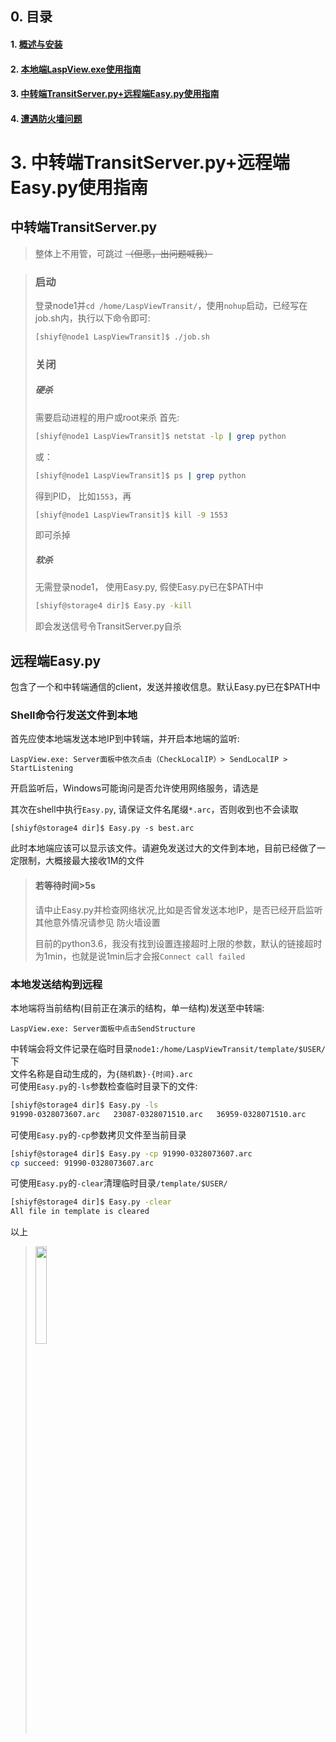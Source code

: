 ## 0. 目录
#### 1. [概述与安装](http://10.158.134.250/shiyf/laspview---guid-and-download/edit/master/README.md)
#### 2. [本地端LaspView.exe使用指南](http://10.158.134.250/shiyf/laspview---guid-and-download/blob/master/LaspView.exe.md)
#### 3. [中转端TransitServer.py+远程端Easy.py使用指南](http://10.158.134.250/shiyf/laspview---guid-and-download/blob/master/Tansit&remote.md)
#### 4. [遭遇防火墙问题](http://10.158.134.250/shiyf/laspview---guid-and-download/blob/master/%23firewall.md)

# 3. 中转端TransitServer.py+远程端Easy.py使用指南
## 中转端TransitServer.py
> 整体上不用管，可跳过 ~~（但愿，出问题喊我）~~

> ### 启动
> 登录node1并```cd /home/LaspViewTransit/```，使用```nohup```启动，已经写在job.sh内，执行以下命令即可:
> ```Bash
> [shiyf@node1 LaspViewTransit]$ ./job.sh
> ```
> ### 关闭
> ##### 硬杀
> 需要启动进程的用户或root来杀
> 首先:
> ```Bash
> [shiyf@node1 LaspViewTransit]$ netstat -lp | grep python
> ```
> 或：
> ```Bash
> [shiyf@node1 LaspViewTransit]$ ps | grep python
> ```
> 得到PID， 比如```1553```，再
> ```Bash
> [shiyf@node1 LaspViewTransit]$ kill -9 1553
> ```
> 即可杀掉
> ##### 软杀
> 无需登录node1， 使用Easy.py, 假使Easy.py已在$PATH中
> ```Bash
> [shiyf@storage4 dir]$ Easy.py -kill
> ```
> 即会发送信号令TransitServer.py自杀

## 远程端Easy.py
包含了一个和中转端通信的client，发送并接收信息。默认Easy.py已在$PATH中
### Shell命令行发送文件到本地
首先应使本地端发送本地IP到中转端，并开启本地端的监听:
```
LaspView.exe: Server面板中依次点击（CheckLocalIP）> SendLocalIP > StartListening
```
开启监听后，Windows可能询问是否允许使用网络服务，请选是

其次在shell中执行```Easy.py```, 请保证文件名尾缀```*.arc```，否则收到也不会读取
```
[shiyf@storage4 dir]$ Easy.py -s best.arc
```
此时本地端应该可以显示该文件。请避免发送过大的文件到本地，目前已经做了一定限制，大概接最大接收1M的文件

> #### 若等待时间>5s
> 请中止Easy.py并检查网络状况,比如是否曾发送本地IP，是否已经开启监听  
> 其他意外情况请参见 防火墙设置
>
> 目前的python3.6，我没有找到设置连接超时上限的参数，默认的链接超时为1min，也就是说1min后才会报```Connect call failed```

### 本地发送结构到远程
本地端将当前结构(目前正在演示的结构，单一结构)发送至中转端:
```
LaspView.exe: Server面板中点击SendStructure
```
中转端会将文件记录在临时目录```node1:/home/LaspViewTransit/template/$USER/```下  
文件名称是自动生成的，为```{随机数}-{时间}.arc```  
可使用```Easy.py```的```-ls```参数检查临时目录下的文件:
```Bash
[shiyf@storage4 dir]$ Easy.py -ls
91990-0328073607.arc   23087-0328071510.arc   36959-0328071510.arc
```
可使用```Easy.py```的```-cp```参数拷贝文件至当前目录  
```Bash
[shiyf@storage4 dir]$ Easy.py -cp 91990-0328073607.arc
cp succeed: 91990-0328073607.arc
```
可使用```Easy.py```的```-clear```清理临时目录```/template/$USER/```
```Bash
[shiyf@storage4 dir]$ Easy.py -clear
All file in template is cleared
```

以上
> <img src="http://10.158.134.250/shiyf/laspview---guid-and-download//raw/master/Assets/ququ.jpeg" width="20%">  
